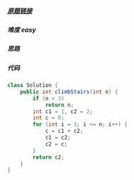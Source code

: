 ##### [原题链接](https://leetcode-cn.com/problems/climbing-stairs/)

##### 难度 easy

##### 思路

##### 代码

```java
class Solution {
    public int climbStairs(int n) {
        if (n < 3)
            return n;
        int c1 = 1, c2 = 2;
        int c = 0;
        for (int i = 3; i <= n; i++) {
            c = c1 + c2;
            c1 = c2;
            c2 = c;
        }
        return c2;
    }
}
```

